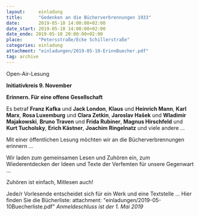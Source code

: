 ```yaml
---
layout:     einladung
title:      "Gedenken an die Bücherverbrennungen 1933"
date:       2019-05-10 14:00:00+02:00
date_start: 2019-05-10 14:00:00+02:00
date_ende: 2019-05-10 20:00:00+02:00
place:      "Petersstraße/Ecke Schillerstraße"
categories: einladung
attachment: "einladungen/2019-05-10-ErinnBuecher.pdf"
tag: archive
---
```


Open-Air-Lesung

**Initiativkreis 9. November**

**Erinnern. Für eine offene Gesellschaft**

Es betraf **Franz Kafka** und **Jack London**, **Klaus** und **Heinrich Mann**, **Karl Marx**, **Rosa Luxemburg** und **Clara Zetkin**, **Jaroslav Hašek** und **Wladimir Majakowski**, **Bruno Traven** und **Frida Rubiner**, **Magnus Hirschfeld** und **Kurt Tucholsky**, **Erich Kästner**, **Joachim Ringelnatz** und viele andere ...

Mit einer öffentlichen Lesung möchten wir an die Bücherverbrennungen erinnern ...

Wir laden zum gemeinsamen Lesen und Zuhören ein, zum Wiederentdecken der Ideen und Texte der Verfemten für unsere Gegenwart ...

Zuhören ist einfach, Mitlesen auch!

Jede/r Vorlesende entscheidet sich für ein Werk und eine Textstelle ...
Hier finden Sie die Bücherliste:
attachment: "einladungen/2019-05-10Buecherliste.pdf"
*Anmeldeschluss ist der 1. Mai 2019*
